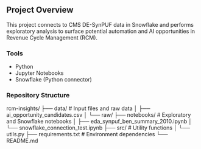 ## Project Overview

This project connects to CMS DE-SynPUF data in Snowflake and performs exploratory analysis to surface potential automation and AI opportunities in Revenue Cycle Management (RCM).

### Tools
- Python
- Jupyter Notebooks
- Snowflake (Python connector)

### Repository Structure
rcm-insights/
├── data/ # Input files and raw data
│ ├── ai_opportunity_candidates.csv
│ └── raw/
├── notebooks/ # Exploratory and Snowflake notebooks
│ ├── eda_synpuf_ben_summary_2010.ipynb
│ └── snowflake_connection_test.ipynb
├── src/ # Utility functions
│ └── utils.py
├── requirements.txt # Environment dependencies
└── README.md